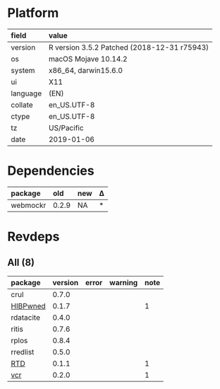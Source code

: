# Platform

|field    |value                                       |
|:--------|:-------------------------------------------|
|version  |R version 3.5.2 Patched (2018-12-31 r75943) |
|os       |macOS Mojave 10.14.2                        |
|system   |x86_64, darwin15.6.0                        |
|ui       |X11                                         |
|language |(EN)                                        |
|collate  |en_US.UTF-8                                 |
|ctype    |en_US.UTF-8                                 |
|tz       |US/Pacific                                  |
|date     |2019-01-06                                  |

# Dependencies

|package  |old   |new |Δ  |
|:--------|:-----|:---|:--|
|webmockr |0.2.9 |NA  |*  |

# Revdeps

## All (8)

|package                          |version |error |warning |note |
|:--------------------------------|:-------|:-----|:-------|:----|
|crul                             |0.7.0   |      |        |     |
|[HIBPwned](problems.md#hibpwned) |0.1.7   |      |        |1    |
|rdatacite                        |0.4.0   |      |        |     |
|ritis                            |0.7.6   |      |        |     |
|rplos                            |0.8.4   |      |        |     |
|rredlist                         |0.5.0   |      |        |     |
|[RTD](problems.md#rtd)           |0.1.1   |      |        |1    |
|[vcr](problems.md#vcr)           |0.2.0   |      |        |1    |

